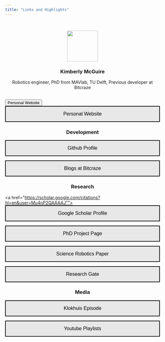 ```yaml
---
title: "Links and Highlights"
---
```

 <br/>

<p align="center">
<img width="100" height="100" src="/images/kim_picture.png">
</p>

<center>
 <h3> Kimberly McGuire </h3>
 
 Robotics engineer, PhD from MAVlab, TU Delft, Previous developer at Bitcraze
 </center>

 <br/>
<a href="/"><button class= "button">Personal Website</button></a>
<a href="https://knmcguire.github.io/"><button style="background-color: #E8E8E8;
        border: 2px solid black;
        color: black;
        padding: 15px 32px;
        text-align: center;
        text-decoration: none;
        display: inline-block;
        font-size: 16px;
        width: 100%; 
        cursor: pointer">Personal Website</button></a>

<center><h3>Development</h3></center>


<a href="https://github.com/knmcguire"><button style="background-color: #E8E8E8;
        border: 2px solid black;
        color: black;
        padding: 15px 32px;
        text-align: center;
        text-decoration: none;
        display: inline-block;
        font-size: 16px;
        width: 100%; 
        cursor: pointer">Github Profile</button></a>
 
<a href="https://www.bitcraze.io/author/kimberly/"><button style="background-color: #E8E8E8;
        border: 2px solid black;
        color: black;
        padding: 15px 32px;
        text-align: center;
        text-decoration: none;
        display: inline-block;
        font-size: 16px;
        width: 100%; 
        cursor: pointer">Blogs at Bitcraze</button></a>
 


<center><h3>Research</h3></center>

 <a href="https://scholar.google.com/citations?hl=en&user=Mu4nP2QAAAAJ""><button style="background-color: #E8E8E8;
        border: 2px solid black;
        color: black;
        padding: 15px 32px;
        text-align: center;
        text-decoration: none;
        display: inline-block;
        font-size: 16px;
        width: 100%; 
        cursor: pointer">Google Scholar Profile</button></a>


 <a href="/projects/phd/"><button style="background-color: #E8E8E8;
        border: 2px solid black;
        color: black;
        padding: 15px 32px;
        text-align: center;
        text-decoration: none;
        display: inline-block;
        font-size: 16px;
        width: 100%; 
        cursor: pointer">PhD Project Page</button></a>


 <a href="https://robotics.sciencemag.org/content/4/35/eaaw9710"><button style="background-color: #E8E8E8;
        border: 2px solid black;
        color: black;
        padding: 15px 32px;
        text-align: center;
        text-decoration: none;
        display: inline-block;
        font-size: 16px;
        width: 100%; 
        cursor: pointer">Science Robotics Paper</button></a>

   <a href="https://www.researchgate.net/profile/Kimberly-Mcguire-2"><button style="background-color: #E8E8E8;
        border: 2px solid black;
        color: black;
        padding: 15px 32px;
        text-align: center;
        text-decoration: none;
        display: inline-block;
        font-size: 16px;
        width: 100%; 
        cursor: pointer">Research Gate</button></a>      

<center><h3>Media</h3></center>

   <a href="https://www.hetklokhuis.nl/tv-uitzending/4482/Vliegende-robots?fbclid=IwAR2AkXTmNKiQBmSAdRNYypPjsDOtFD1A7t51WPOoib9_ZHPW-bsRaORO6rY"><button style="background-color: #E8E8E8;
        border: 2px solid black;
        color: black;
        padding: 15px 32px;
        text-align: center;
        text-decoration: none;
        display: inline-block;
        font-size: 16px;
        width: 100%; 
        cursor: pointer">Klokhuis Episode</button></a>     

   <a href="https://www.youtube.com/channel/UCRPVP3M1cP8aGyS2F_b1vww/playlists"><button style="background-color: #E8E8E8;
        border: 2px solid black;
        color: black;
        padding: 15px 32px;
        text-align: center;
        text-decoration: none;
        display: inline-block;
        font-size: 16px;
        width: 100%; 
        cursor: pointer">Youtube Playlists</button></a>     


